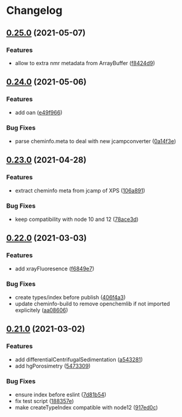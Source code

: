 # Changelog

## [0.25.0](https://www.github.com/cheminfo/eln-plugin/compare/v0.24.0...v0.25.0) (2021-05-07)


### Features

* allow to extra nmr metadata from ArrayBuffer ([f8424d9](https://www.github.com/cheminfo/eln-plugin/commit/f8424d94c42a35893a7267c02b5fa36d7f1f267f))

## [0.24.0](https://www.github.com/cheminfo/eln-plugin/compare/v0.23.0...v0.24.0) (2021-05-06)


### Features

* add oan ([e49f966](https://www.github.com/cheminfo/eln-plugin/commit/e49f96612c61800145d9bfb88a29c4f2e7c1b933))


### Bug Fixes

* parse cheminfo.meta to deal with new jcampconverter ([0a14f3e](https://www.github.com/cheminfo/eln-plugin/commit/0a14f3e3b7639d3b12cbd27a24b0ae44e21df957))

## [0.23.0](https://www.github.com/cheminfo/eln-plugin/compare/v0.22.0...v0.23.0) (2021-04-28)


### Features

* extract cheminfo meta from jcamp of XPS ([106a891](https://www.github.com/cheminfo/eln-plugin/commit/106a89187829ce9a850c6166db984eb3fbd02ffd))


### Bug Fixes

* keep compatibility with node 10 and 12 ([78ace3d](https://www.github.com/cheminfo/eln-plugin/commit/78ace3d9df43a4c312ebf2500012e69460ab1529))

## [0.22.0](https://www.github.com/cheminfo/eln-plugin/compare/v0.21.0...v0.22.0) (2021-03-03)


### Features

* add xrayFluoresence ([f6849e7](https://www.github.com/cheminfo/eln-plugin/commit/f6849e727295f654f21efa8ea4a49db2e085a11d))


### Bug Fixes

* create types/index before publish ([406f4a3](https://www.github.com/cheminfo/eln-plugin/commit/406f4a3aa0dc3b68b9a8104cd1de16b240fb6fbf))
* update cheminfo-build to remove openchemlib if not imported explicitely ([aa08606](https://www.github.com/cheminfo/eln-plugin/commit/aa086069fd19d84822ce3b81292383bd2f7631bd))

## [0.21.0](https://www.github.com/cheminfo/eln-plugin/compare/v0.20.0...v0.21.0) (2021-03-02)


### Features

* add differentialCentrifugalSedimentation ([a543281](https://www.github.com/cheminfo/eln-plugin/commit/a543281d27a755296b5c2b533c6b5d7cdf3168a7))
* add hgPorosimetry ([5473309](https://www.github.com/cheminfo/eln-plugin/commit/54733094230dea81e80a702de4eeef7b1baba1ec))


### Bug Fixes

* ensure index before eslint ([7d81b54](https://www.github.com/cheminfo/eln-plugin/commit/7d81b54932eaf6eeafd73831ca851cc21ab85abc))
* fix test script ([188357e](https://www.github.com/cheminfo/eln-plugin/commit/188357ef25576d8a00396112da2ac5dfff4c6bca))
* make createTypeIndex compatible with node12 ([917ed0c](https://www.github.com/cheminfo/eln-plugin/commit/917ed0c73497de2d4b776020efe1b5ec343d1b05))
